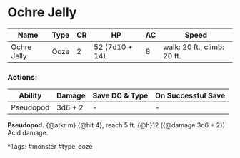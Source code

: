 # Ochre Jelly

| Name | Type | CR | HP | AC | Speed |
|------|------|----|----|----|-------|
| Ochre Jelly | Ooze | 2 | 52 (7d10 + 14) | 8 | walk: 20 ft., climb: 20 ft. |

### Actions:

| Ability | Damage | Save DC & Type | On Successful Save |
|---------|--------|----------------|--------------------|
| Pseudopod | 3d6 + 2 | - | - |


**Pseudopod.** {@atkr m} {@hit 4}, reach 5 ft. {@h}12 ({@damage 3d6 + 2}) Acid damage.

^Tags: #monster #type_ooze